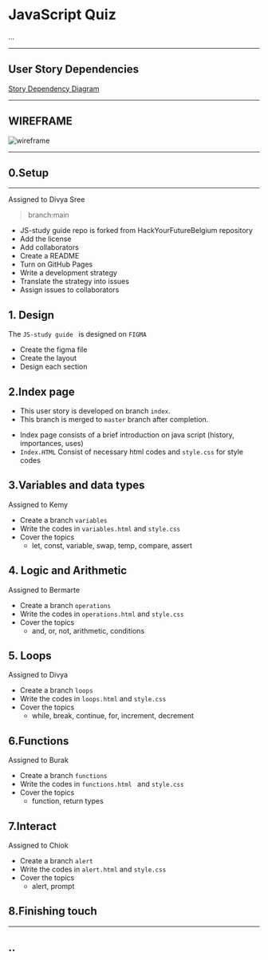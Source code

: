 # JavaScript Quiz

...

---

## User Story Dependencies

[Story Dependency Diagram](https://excalidraw.com/)

---

## WIREFRAME

![wireframe]()

---

## 0.Setup

---
Assigned to Divya Sree
> branch:main
 * JS-study guide repo is forked from HackYourFutureBelgium repository
 * Add the license
 * Add collaborators
 * Create a README
 * Turn on GitHub Pages
 * Write a development strategy
 * Translate the strategy into issues
 * Assign issues to collaborators


## 1. Design

The `JS-study guide ` is designed on `FIGMA`
* Create the figma file
* Create the layout
* Design each section

## 2.Index page

- This user story is developed on branch `index`.
- This branch is merged to `master` branch after completion.
* Index page consists of a brief introduction on java script (history, importances, uses)
* `Index.HTML` Consist of necessary html codes and `style.css` for style codes

## 3.Variables and data types

Assigned to Kemy

* Create a branch ` variables `
* Write the codes in `variables.html` and `style.css`
* Cover the topics 
   * let, const, variable, swap, temp, compare, assert

## 4. Logic and Arithmetic

Assigned to Bermarte

 * Create a branch ` operations `
 *  Write the codes in `operations.html` and `style.css`
 * Cover the topics 
   * and, or, not, arithmetic, conditions
 
## 5. Loops

Assigned to Divya

  * Create a branch ` loops `
  * Write the codes in ` loops.html ` and `style.css`
  * Cover the topics
      * while, break, continue, for, increment, decrement
      
 ## 6.Functions
 
 Assigned to Burak
 
   * Create a branch ` functions `
   * Write the codes in `functions.html ` and `style.css`
   * Cover the topics
        * function, return types
        
  ## 7.Interact
  
  Assigned to Chiok
  
   *  Create a branch `alert `
   *  Write  the codes in `alert.html` and `style.css`
   *  Cover the topics
       * alert, prompt
      
 ## 8.Finishing touch

---

## ..
